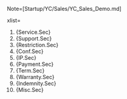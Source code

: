 Note=[Startup/YC/Sales/YC_Sales_Demo.md]

xlist=<ol><li>{Service.Sec}<li>{Support.Sec}<li>{Restriction.Sec}<li>{Conf.Sec}<li>{IP.Sec}<li>{Payment.Sec}<li>{Term.Sec}<li>{Warranty.Sec}<li>{Indemnity.Sec}<li>{Misc.Sec}</ol>
